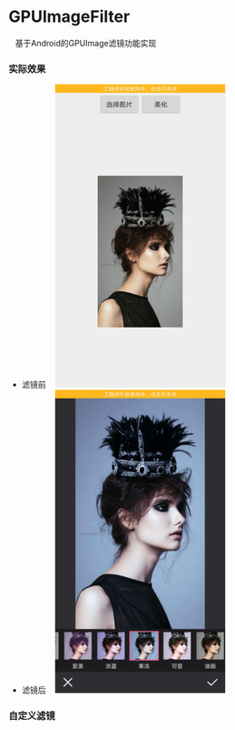 # GPUImageFilter
    基于Android的GPUImage滤镜功能实现
    
### 实际效果
* 滤镜前
    ![Mou icon](https://github.com/lidaoqun/GPUImageFilter/blob/master/filter1.jpg )  
* 滤镜后
    ![Mou icon](https://github.com/lidaoqun/GPUImageFilter/blob/master/filter2.jpg)  
### 自定义滤镜
    
